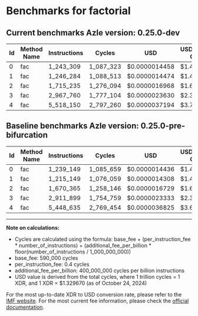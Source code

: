 # Benchmarks for factorial

## Current benchmarks Azle version: 0.25.0-dev

| Id  | Method Name | Instructions | Cycles    | USD           | USD/Million Calls | Change                           |
| --- | ----------- | ------------ | --------- | ------------- | ----------------- | -------------------------------- |
| 0   | fac         | 1_243_309    | 1_087_323 | $0.0000014458 | $1.44             | <font color="red">+4_160</font>  |
| 1   | fac         | 1_246_284    | 1_088_513 | $0.0000014474 | $1.44             | <font color="red">+31_135</font> |
| 2   | fac         | 1_715_235    | 1_276_094 | $0.0000016968 | $1.69             | <font color="red">+44_870</font> |
| 3   | fac         | 2_967_760    | 1_777_104 | $0.0000023630 | $2.36             | <font color="red">+55_861</font> |
| 4   | fac         | 5_518_150    | 2_797_260 | $0.0000037194 | $3.71             | <font color="red">+69_515</font> |

## Baseline benchmarks Azle version: 0.25.0-pre-bifurcation

| Id  | Method Name | Instructions | Cycles    | USD           | USD/Million Calls |
| --- | ----------- | ------------ | --------- | ------------- | ----------------- |
| 0   | fac         | 1_239_149    | 1_085_659 | $0.0000014436 | $1.44             |
| 1   | fac         | 1_215_149    | 1_076_059 | $0.0000014308 | $1.43             |
| 2   | fac         | 1_670_365    | 1_258_146 | $0.0000016729 | $1.67             |
| 3   | fac         | 2_911_899    | 1_754_759 | $0.0000023333 | $2.33             |
| 4   | fac         | 5_448_635    | 2_769_454 | $0.0000036825 | $3.68             |

---

**Note on calculations:**

-   Cycles are calculated using the formula: base_fee + (per_instruction_fee \* number_of_instructions) + (additional_fee_per_billion \* floor(number_of_instructions / 1_000_000_000))
-   base_fee: 590_000 cycles
-   per_instruction_fee: 0.4 cycles
-   additional_fee_per_billion: 400_000_000 cycles per billion instructions
-   USD value is derived from the total cycles, where 1 trillion cycles = 1 XDR, and 1 XDR = $1.329670 (as of October 24, 2024)

For the most up-to-date XDR to USD conversion rate, please refer to the [IMF website](https://www.imf.org/external/np/fin/data/rms_sdrv.aspx).
For the most current fee information, please check the [official documentation](https://internetcomputer.org/docs/current/developer-docs/gas-cost#execution).
